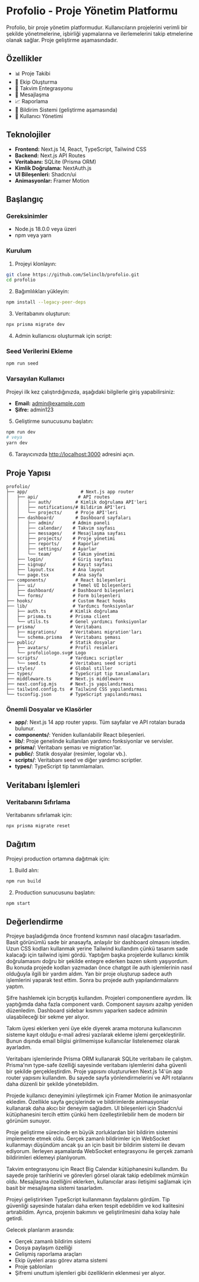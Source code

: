 # Profolio - Proje Yönetim Platformu

Profolio, bir proje yönetim platformudur. Kullanıcıların projelerini verimli bir şekilde yönetmelerine, işbirliği yapmalarına ve ilerlemelerini takip etmelerine olanak sağlar. Proje geliştirme aşamasındadır.

## Özellikler

- 📊 Proje Takibi
- 👥 Ekip Oluşturma
- 📅 Takvim Entegrasyonu
- 💬 Mesajlaşma
- 📈 Raporlama
- 🔔 Bildirim Sistemi (geliştirme aşamasında)
- 👤 Kullanıcı Yönetimi

## Teknolojiler

- **Frontend:** Next.js 14, React, TypeScript, Tailwind CSS
- **Backend:** Next.js API Routes
- **Veritabanı:** SQLite (Prisma ORM)
- **Kimlik Doğrulama:** NextAuth.js
- **UI Bileşenleri:** Shadcn/ui
- **Animasyonlar:** Framer Motion

## Başlangıç

### Gereksinimler

- Node.js 18.0.0 veya üzeri
- npm veya yarn

### Kurulum

1. Projeyi klonlayın:
```bash
git clone https://github.com/Selinclb/profolio.git
cd profolio
```

2. Bağımlılıkları yükleyin:
```bash
npm install --legacy-peer-deps

```

3. Veritabanını oluşturun:
```bash
npx prisma migrate dev
```
4. Admin kullanıcısı oluşturmak için script:
### Seed Verilerini Ekleme

```bash
npm run seed
```
### Varsayılan Kullanıcı

Projeyi ilk kez çalıştırdığınızda, aşağıdaki bilgilerle giriş yapabilirsiniz:

- **Email:** admin@example.com
- **Şifre:** admin123


5. Geliştirme sunucusunu başlatın:
```bash
npm run dev
# veya
yarn dev
```


6. Tarayıcınızda [http://localhost:3000](http://localhost:3000) adresini açın.



## Proje Yapısı

```
profolio/
├── app/                    # Next.js app router
│   ├── api/               # API routes
│   │   ├── auth/         # Kimlik doğrulama API'leri
│   │   ├── notifications/# Bildirim API'leri
│   │   └── projects/     # Proje API'leri
│   ├── dashboard/        # Dashboard sayfaları
│   │   ├── admin/       # Admin paneli
│   │   ├── calendar/    # Takvim sayfası
│   │   ├── messages/    # Mesajlaşma sayfası
│   │   ├── projects/    # Proje yönetimi
│   │   ├── reports/     # Raporlar
│   │   ├── settings/    # Ayarlar
│   │   └── team/        # Takım yönetimi
│   ├── login/           # Giriş sayfası
│   ├── signup/          # Kayıt sayfası
│   ├── layout.tsx       # Ana layout
│   └── page.tsx         # Ana sayfa
├── components/           # React bileşenleri
│   ├── ui/              # Temel UI bileşenleri
│   ├── dashboard/       # Dashboard bileşenleri
│   └── forms/           # Form bileşenleri
├── hooks/               # Custom React hooks
├── lib/                 # Yardımcı fonksiyonlar
│   ├── auth.ts         # Kimlik doğrulama
│   ├── prisma.ts       # Prisma client
│   └── utils.ts        # Genel yardımcı fonksiyonlar
├── prisma/             # Veritabanı
│   ├── migrations/     # Veritabanı migration'ları
│   └── schema.prisma   # Veritabanı şeması
├── public/             # Statik dosyalar
│   ├── avatars/        # Profil resimleri
│   └── profoliologo.svg# Logo
├── scripts/            # Yardımcı scriptler
│   └── seed.ts         # Veritabanı seed scripti
├── styles/             # Global stiller
├── types/              # TypeScript tip tanımlamaları
├── middleware.ts       # Next.js middleware
├── next.config.mjs     # Next.js yapılandırması
├── tailwind.config.ts  # Tailwind CSS yapılandırması
└── tsconfig.json       # TypeScript yapılandırması
```

### Önemli Dosyalar ve Klasörler

- **app/**: Next.js 14 app router yapısı. Tüm sayfalar ve API rotaları burada bulunur.
- **components/**: Yeniden kullanılabilir React bileşenleri.
- **lib/**: Proje genelinde kullanılan yardımcı fonksiyonlar ve servisler.
- **prisma/**: Veritabanı şeması ve migration'lar.
- **public/**: Statik dosyalar (resimler, logolar vb.).
- **scripts/**: Veritabanı seed ve diğer yardımcı scriptler.
- **types/**: TypeScript tip tanımlamaları.

## Veritabanı İşlemleri

### Veritabanını Sıfırlama

Veritabanını sıfırlamak için:

```bash
npx prisma migrate reset
```


## Dağıtım

Projeyi production ortamına dağıtmak için:

1. Build alın:
```bash
npm run build
```

2. Production sunucusunu başlatın:
```bash
npm start
```
## Değerlendirme
Projeye başladığımda önce frontend kısmının nasıl olacağını tasarladım. Basit görünümlü sade bir anasayfa, anlaşılır bir dashboard olmasını istedim. Uzun CSS kodları kullanmak yerine Tailwind kullandım çünkü tasarım sade kalacağı için tailwind işimi gördü. Yaptığım başka projelerde kullanıcı kimlik doğrulamasını doğru bir şekilde entegre ederken bazen sıkıntı yaşıyordum. Bu konuda projede kodları yazmadan önce chatgpt ile auth işlemlerinin nasıl olduğuyla ilgili bir yardım aldım. Yan bir proje oluşturup sadece auth işlemlerini yaparak test ettim. Sonra bu projede auth yapılandırmalarını yaptım. 

Şifre hashlemek için bcryptjs kullandım. Projeleri componentlere ayırdım. İlk yaptığımda daha fazla component vardı. Component sayısını azaltıp yeniden düzenledim. Dashboard sidebar kısmını yaparken sadece adminin ulaşabileceği bir sekme yer alıyor.

Takım üyesi eklerken yeni üye ekle diyerek arama motoruna kullanıcının sisteme kayıt olduğu e-mail adresi yazılarak ekleme işlemi gerçekleştirilir. Bunun dışında email bilgisi girilmemişse kullanıcılar listelenemez olarak ayarladım.

Veritabanı işlemlerinde Prisma ORM kullanarak SQLite veritabanı ile çalıştım. Prisma'nın type-safe özelliği sayesinde veritabanı işlemlerini daha güvenli bir şekilde gerçekleştirdim. Proje yapısını oluştururken Next.js 14'ün app router yapısını kullandım. Bu sayede sayfa yönlendirmelerini ve API rotalarını daha düzenli bir şekilde yönetebildim.

Projede kullanıcı deneyimini iyileştirmek için Framer Motion ile animasyonlar ekledim. Özellikle sayfa geçişlerinde ve bildirimlerde animasyonlar kullanarak daha akıcı bir deneyim sağladım. UI bileşenleri için Shadcn/ui kütüphanesini tercih ettim çünkü hem özelleştirilebilir hem de modern bir görünüm sunuyor.

Proje geliştirme sürecinde en büyük zorluklardan biri bildirim sistemini implemente etmek oldu. Gerçek zamanlı bildirimler için WebSocket kullanmayı düşündüm ancak şu an için basit bir bildirim sistemi ile devam ediyorum. İlerleyen aşamalarda WebSocket entegrasyonu ile gerçek zamanlı bildirimleri eklemeyi planlıyorum.

Takvim entegrasyonu için React Big Calendar kütüphanesini kullandım. Bu sayede proje tarihlerini ve görevleri görsel olarak takip edebilmek mümkün oldu. Mesajlaşma özelliğini eklerken, kullanıcılar arası iletişimi sağlamak için basit bir mesajlaşma sistemi tasarladım.

Projeyi geliştirirken TypeScript kullanmanın faydalarını gördüm. Tip güvenliği sayesinde hataları daha erken tespit edebildim ve kod kalitesini artırabildim. Ayrıca, projenin bakımını ve geliştirilmesini daha kolay hale getirdi.

Gelecek planlarım arasında:
- Gerçek zamanlı bildirim sistemi
- Dosya paylaşım özelliği
- Gelişmiş raporlama araçları
- Ekip üyeleri arası görev atama sistemi
- Proje şablonları
- Şifremi unuttum işlemleri
gibi özelliklerin eklenmesi yer alıyor.

